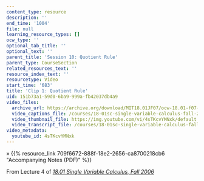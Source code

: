 ```yaml
---
content_type: resource
description: ''
end_time: '1004'
file: null
learning_resource_types: []
ocw_type: ''
optional_tab_title: ''
optional_text: ''
parent_title: 'Session 10: Quotient Rule'
parent_type: CourseSection
related_resources_text: ''
resource_index_text: ''
resourcetype: Video
start_time: '683'
title: 'Clip 1: Quotient Rule'
uid: 151b73a1-59d0-6ba9-999a-fb42037db4a9
video_files:
  archive_url: https://archive.org/download/MIT18.01JF07/ocw-18.01-f07-lec04_300k.mp4
  video_captions_file: /courses/18-01sc-single-variable-calculus-fall-2010/4b9bcfdccc485eb9906bac2735e7c8f5_4sTKcvYMNxk.vtt
  video_thumbnail_file: https://img.youtube.com/vi/4sTKcvYMNxk/default.jpg
  video_transcript_file: /courses/18-01sc-single-variable-calculus-fall-2010/013a7c85e288e42d7d22ee519948ea00_4sTKcvYMNxk.pdf
video_metadata:
  youtube_id: 4sTKcvYMNxk
---
```


» {{% resource_link 709f6672-888f-18e2-2656-ca8700218cb6 "Accompanying Notes (PDF)" %}}

From Lecture 4 of [_18.01 Single Variable Calculus, Fall 2006_](/courses/18-01-single-variable-calculus-fall-2006/video_galleries/video-lectures)